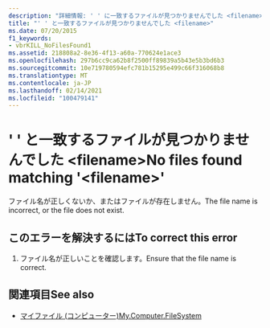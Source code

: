 ```yaml
---
description: "詳細情報: ' ' に一致するファイルが見つかりませんでした <filename>"
title: "' ' と一致するファイルが見つかりませんでした <filename>"
ms.date: 07/20/2015
f1_keywords:
- vbrKILL_NoFilesFound1
ms.assetid: 218808a2-8e36-4f13-a60a-770624e1ace3
ms.openlocfilehash: 297b6cc9ca62b8f2500ff89839a5b43e5b3bd6b3
ms.sourcegitcommit: 10e719780594efc781b15295e499c66f316068b8
ms.translationtype: MT
ms.contentlocale: ja-JP
ms.lasthandoff: 02/14/2021
ms.locfileid: "100479141"
---
```

# <a name="no-files-found-matching-filename"></a><span data-ttu-id="42ed5-103">' ' と一致するファイルが見つかりませんでした \<filename></span><span class="sxs-lookup"><span data-stu-id="42ed5-103">No files found matching '\<filename>'</span></span>

<span data-ttu-id="42ed5-104">ファイル名が正しくないか、またはファイルが存在しません。</span><span class="sxs-lookup"><span data-stu-id="42ed5-104">The file name is incorrect, or the file does not exist.</span></span>  
  
## <a name="to-correct-this-error"></a><span data-ttu-id="42ed5-105">このエラーを解決するには</span><span class="sxs-lookup"><span data-stu-id="42ed5-105">To correct this error</span></span>  
  
1. <span data-ttu-id="42ed5-106">ファイル名が正しいことを確認します。</span><span class="sxs-lookup"><span data-stu-id="42ed5-106">Ensure that the file name is correct.</span></span>  
  
## <a name="see-also"></a><span data-ttu-id="42ed5-107">関連項目</span><span class="sxs-lookup"><span data-stu-id="42ed5-107">See also</span></span>

- [<span data-ttu-id="42ed5-108">マイファイル (コンピューター)</span><span class="sxs-lookup"><span data-stu-id="42ed5-108">My.Computer.FileSystem</span></span>](xref:Microsoft.VisualBasic.FileIO.FileSystem)
